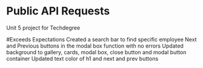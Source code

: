 # Public API Requests
 Unit 5 project for Techdegree

#Exceeds Expectations
Created a search bar to find specific employee
Next and Previous buttons in the modal box function with no errors
Updated background to gallery, cards, modal box, close button and modal button container
Updated text color of h1 and next and prev buttons